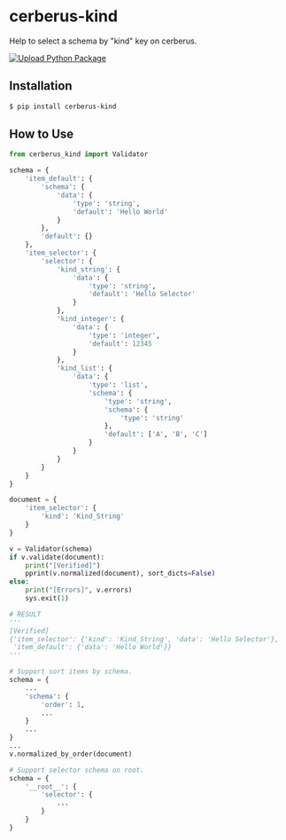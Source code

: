 # cerberus-kind
Help to select a schema by "kind" key on cerberus.

[![Upload Python Package](https://github.com/onetop21/cerberus-kind/actions/workflows/python-publish.yml/badge.svg)](https://github.com/onetop21/cerberus-kind/actions/workflows/python-publish.yml)

## Installation
```bash
$ pip install cerberus-kind
```

## How to Use
```python
from cerberus_kind import Validator

schema = {
    'item_default': {
        'schema': {
            'data': {
                'type': 'string', 
                'default': 'Hello World'
            }
        },
        'default': {}
    },
    'item_selector': {
        'selector': {
            'kind_string': {
                'data': {
                    'type': 'string',
                    'default': 'Hello Selector'
                }
            },
            'kind_integer': {
                'data': {
                    'type': 'integer',
                    'default': 12345
                }
            },
            'kind_list': {
                'data': {
                    'type': 'list',
                    'schema': {
                        'type': 'string',
                        'schema': {
                            'type': 'string'
                        },
                        'default': ['A', 'B', 'C']
                    }
                }
            }
        }
    }
}

document = {
    'item_selector': {
        'kind': 'Kind_String'
    }
}

v = Validator(schema)
if v.validate(document):
    print("[Verified]")
    pprint(v.normalized(document), sort_dicts=False)
else:
    print("[Errors]", v.errors)
    sys.exit(1)

# RESULT
'''
[Verified]
{'item_selector': {'kind': 'Kind_String', 'data': 'Hello Selector'},
 'item_default': {'data': 'Hello World'}}
'''

# Support sort items by schema.
schema = {
    ...
    'schema': {
        'order': 1,
        ...
    }
    ...
}
...
v.normalized_by_order(document)

# Support selector schema on root.
schema = {
    '__root__': {
        'selector': {
            ...
        }
    }
}

```
  
